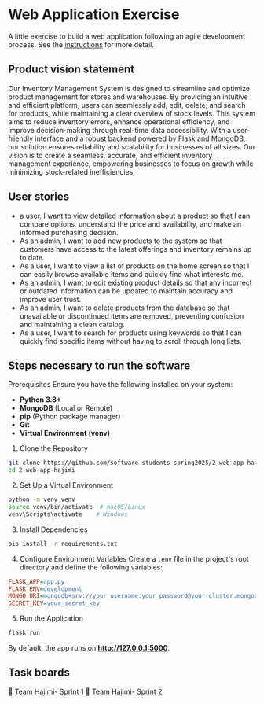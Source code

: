 # Web Application Exercise

A little exercise to build a web application following an agile development process. See the [instructions](instructions.md) for more detail.

## Product vision statement

Our Inventory Management System is designed to streamline and optimize product management for stores and warehouses. By providing an intuitive and efficient platform, users can seamlessly add, edit, delete, and search for products, while maintaining a clear overview of stock levels.
This system aims to reduce inventory errors, enhance operational efficiency, and improve decision-making through real-time data accessibility. With a user-friendly interface and a robust backend powered by Flask and MongoDB, our solution ensures reliability and scalability for businesses of all sizes. Our vision is to create a seamless, accurate, and efficient inventory management experience, empowering businesses to focus on growth while minimizing stock-related inefficiencies.

## User stories

- a user, I want to view detailed information about a product so that I can compare options, understand the price and availability, and make an informed purchasing decision.
- As an admin, I want to add new products to the system so that customers have access to the latest offerings and inventory remains up to date.
- As a user, I want to view a list of products on the home screen so that I can easily browse available items and quickly find what interests me. 
- As an admin, I want to edit existing product details so that any incorrect or outdated information can be updated to maintain accuracy and improve user trust.
- As an admin, I want to delete products from the database so that unavailable or discontinued items are removed, preventing confusion and maintaining a clean catalog.
- As a user, I want to search for products using keywords so that I can quickly find specific items without having to scroll through long lists.


## Steps necessary to run the software

 Prerequisites
Ensure you have the following installed on your system:

- **Python 3.8+**
- **MongoDB** (Local or Remote)
- **pip** (Python package manager)
- **Git**
- **Virtual Environment (venv)**

 1. Clone the Repository
```sh
git clone https://github.com/software-students-spring2025/2-web-app-hajimi.git
cd 2-web-app-hajimi
```

 2. Set Up a Virtual Environment 
```sh
python -m venv venv
source venv/bin/activate  # macOS/Linux
venv\Scripts\activate    # Windows
```

 3. Install Dependencies
```sh
pip install -r requirements.txt
```

 4. Configure Environment Variables
Create a `.env` file in the project's root directory and define the following variables:

```ini
FLASK_APP=app.py
FLASK_ENV=development
MONGO_URI=mongodb+srv://your_username:your_password@your-cluster.mongodb.net/your_database
SECRET_KEY=your_secret_key
```

 5. Run the Application
```sh
flask run
```
By default, the app runs on **http://127.0.0.1:5000**.




## Task boards
🔆 [Team Hajimi- Sprint 1](https://github.com/orgs/software-students-spring2025/projects/88/views/2)
🔆 [Team Hajimi- Sprint 2](https://github.com/orgs/software-students-spring2025/projects/136)
